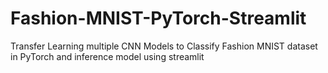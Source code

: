 # Fashion-MNIST-PyTorch-Streamlit
Transfer Learning multiple CNN Models to Classify Fashion MNIST dataset in PyTorch and inference model using streamlit
